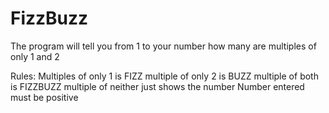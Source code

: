 # FizzBuzz

The program will tell you from 1 to your number how many are multiples of only 1 and 2
 
Rules: 
Multiples of only 1 is FIZZ
multiple of only 2 is BUZZ
multiple of both is FIZZBUZZ
multiple of neither just shows the number
Number entered must be positive
